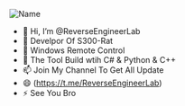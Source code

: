 ![Name](https://github.com/user-attachments/assets/4141fd2a-ea62-49ed-9e31-1b445671de1f)

- 👋 Hi, I’m @ReverseEngineerLab
- 👀 Develpor Of S300-Rat  
- 🌱 Windows Remote Control
- 💞️ The Tool Build wtih C# & Python & C++
- 📫 Join My Channel To Get All Update
- 😄 (https://t.me/ReverseEngineerLab)
- ⚡ See You Bro



<!---
S300-Rat/S300-Rat is a ✨ special ✨ repository because its `README.md` (this file) appears on your GitHub profile.
You can click the Preview link to take a look at your changes.
--->
